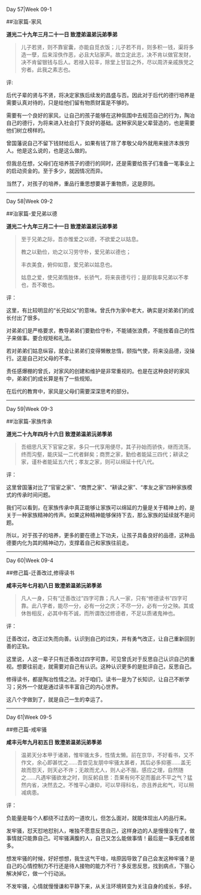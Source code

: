 Day 57|Week 09-1

##治家篇-家风

**道光二十九年三月二十一日 致澄弟温弟沅弟季弟**

> 儿子若贤，则不靠宦囊，亦能自觅衣饭；儿子若不肖，则多积一钱，渠将多造一孽，后来淫佚作恶，必且大玷家声。故立定此志，决不肯以做官发财，决不肯留银钱与后人。若禄入较丰，除堂上甘旨之外，尽以周济亲戚族党之穷者。此我之素志也。

评:

后代子辈的贤与不贤，将决定家族后续发的昌盛与否。因此对于后代的德行培养是需要认真对待的，只是给他们留有物质财富是不够的。

需要有一个良好的家风，让自己的孩子能够在这种氛围中去规范自己的行为，陶冶自己的德行，为将来进入社会打下良好的基础。这种家风是父辈营造的，也是需要他们树立榜样的。

曾国藩说自己不留下钱财给后人，如果有钱了除了孝敬父母外就用来接济本族穷人。他是这么说的，也是这么做的。

但我总在想，父母们在培养孩子的德行的同时，还是需要给孩子们准备一笔事业上的启动资金的。至于多少，就因情况而异。

当然了，对孩子的培养，重品行重思想要甚于重物质，这是原则。

------

Day 58|Week 09-2

##治家篇-爱兄弟以德

**道光二十九年三月二十一日 致澄弟温弟沅弟季弟**

>至于兄弟之际，吾亦惟爱之以德，不欲爱之以姑息。
>
>教之以勤俭，劝之以习劳守朴，爱兄弟以德也；
>
>丰衣美食，俯仰如意，爱兄弟以姑息也。
>
>姑息之爱，使兄弟惰肢体，长骄气，将来丧德亏行；是即我率兄弟以不孝也，吾不敢也。

评：

这里，有比较明显的“长兄如父”的意味。曾氏作为家中老大，确实是对弟弟们的成长付出了很多。

对弟弟们是严格要求，教导弟弟们要勤俭守朴，不能铺张浪费，不能按着自己的性子来做事。要合规矩和礼法。

若对弟弟们姑息纵容，就会让弟弟们变得懒散怠惰，颐指气使，将来没品德，没操行。这是自己对父母的不孝。

责任感爆棚的曾氏，对家风的创建和维护是非常重视的。也是在这种良好的家风中，弟弟们的成长算是有了一些规矩。

在后代的教育中，家风是父母们需要深深思考的部分。

------

Day 59|Week 09-3

##治家篇-家族传承

**道光二十九年四月十六日 致澄弟温弟沅弟季弟**

>吾细思凡天下官宦之家，多只一代享用便尽，其子孙始而骄佚，继而流荡，终而沟壑，能庆延一二代者鲜矣；商贾之家，勤俭者能延三四代；耕读之家，谨朴者能延五六代；孝友之家，则可以绵延十代八代。

评：

这里曾国藩对比了“官宦之家”、“商贾之家”、“耕读之家”、“孝友之家”四种家族模式的传承时间问题。

我们可以看到，在家族传承中真正能够让家族可以绵延的力量是关于精神上的，是关于一种家族精神的传声。如果这种精神能够保持下去，那么家族的延续就不是问题。

所以，对于孩子的培养，更多的要在德上下功夫，让孩子具备良好的品德，这种品德要内化为其的精神动力，支撑着自己和家族往前走。

------

Day 60|Week 09-4

##修己篇-迁善改过,修得读书

**咸丰元年七月初八日 致澄弟温弟沅弟季弟**

>凡人一身，只有“迁善改过”四字可靠；凡人一家，只有“修德读书”四字可靠。此八字者，能尽一分，必有一分之庆；不尽一分，必有一分之殃。其或休咎相反，必其中有不诚，而所谓改过修德者，不足以质诸鬼神也。

评：

迁善改过，改正过失而向善。认识到自己的过失，并有勇气改正，让自己重新回到善的正轨。

这里说，人这一辈子只有迁善改过四字可靠，可见曾氏对于反思自己认识自己的重视。想要往前走，就需要对自己有认识。这种认识更多的是批评自己，反思自己。

修得读书，都是陶冶性情之法。对于咱们，读书一是为了长知识，让自己不断学习；另外一个就是通过读书丰富自己的内心世界。

这八个字做到了，就是自己一生的幸运了。

------

Day 61|Week 09-5

##修己篇-戒牢骚

**咸丰元年九月初五日 致澄弟温弟沅弟季弟**

> 温弟天分本甲于诸弟，惟牢骚太多，性情太懒。前在京华，不好看书，又不作文，余心即甚忧之……吾尝见友朋中牢骚太甚者，其后必多抑塞……盖无故而怨天，则天必不许；无故而尤人，则人必不服。感应之理，自然随之……凡遇牢骚欲发之时，则反躬自思：吾果有何不足而蓄此不平之气？猛然内省，决然去之。不惟平心谦抑，可以早得科名，亦且养此和气，可以稍减病患。

评：

负能量是每个人都绕不过去的一道坎儿，但怎么面对，就能体现出人的品行来。

发牢骚，怼天怼地怼别人，唯独不愿意反思自己，这样身边的人是慢慢没有了，做事情就只能靠自己。可牢骚满腹的人，自己又怎么能做事情！最后是一事无成者居多。

想发牢骚的时候，好好想想，我生这气干啥，啥原因导致了自己会发这种牢骚？是自己的心情控制力不行还是待人接物的能力不行？多反思反思，找到病点，下狠心解决掉它，做一个行动派。

不发牢骚，心情就慢慢谦和平静下来，从关注环境转变为关注自身的成长，多好。







